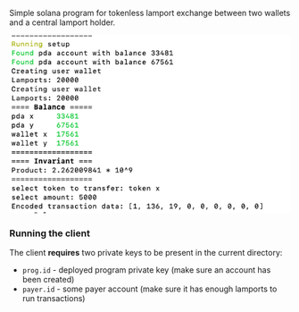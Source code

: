 Simple solana program for tokenless lamport exchange between two wallets and a central lamport holder.

<img src="https://github.com/dranikpg/simple-solana-two-wallets/blob/media/sc_2.png" max-width="600px"/>

### Running the client

The client **requires** two private keys to be present in the current directory:
- `prog.id` - deployed program private key (make sure an account has been created)
- `payer.id` - some payer account (make sure it has enough lamports to run transactions)
